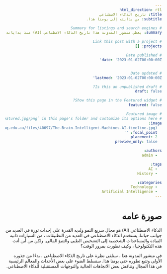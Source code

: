 ```yaml
---
html_direction: rtl
title: تاريخ الذكاء الاصطناعي
subtitle: من بدايته إلى يومنا هذا.

# Summary for listings and search engines
summary: يغطي منشور المدونة هذا تاريخ الذكاء الاصطناعي (AI) منذ بداياته وحتى يومنا هذا. ويتضمن جدولًا زمنيًا للأحداث الرئيسية والمعالم في تطوير الذكاء الاصطناعي ، بالإضافة إلى مناقشة الاتجاهات الحالية والتوجهات المستقبلية لهذا المجال.

# Link this post with a project
projects: []

# Date published
date: '2023-01-02T00:00:00Z'


# Date updated
lastmod: '2023-01-02T00:00:00Z'

# Is this an unpublished draft?
draft: false

# Show this page in the Featured widget?
featured: false

# Featured image
# Place an image named `featured.jpg/png` in this page's folder and customize its options here.
image:
  caption: 'Image credit: [**qbi**](https://qbi.uq.edu.au/files/40697/The-Brain-Intelligent-Machines-AI-timeline.jpg)'
  focal_point: ''
  placement: 2
  preview_only: false

authors:
  - admin

tags:
  - AI
  - History

categories:
  - Technology
  - Artificial Intelligence
---
```

<html lang="ar" dir="rtl">
<body>

<h1>
صورة عامه
</h1>

<p>
الذكاء الاصطناعي (AI) هو مجال سريع النمو ولديه القدرة على إحداث ثورة في العديد من جوانب حياتنا. يستخدم الذكاء الاصطناعي في العديد من التطبيقات ، من السيارات ذاتية القيادة والمساعدات الشخصية إلى التشخيص الطبي والتنبؤ المالي. ولكن من أين أتت هذه التكنولوجيا ، وكيف تطورت بمرور الوقت؟

في منشور المدونة هذا ، سنلقي نظرة على تاريخ الذكاء الاصطناعي ، بدءًا من جذوره الأولى وتتبع تطوره حتى يومنا هذا. سنسلط الضوء على بعض الأحداث والمعالم الرئيسية في هذا المجال ونناقش بعض الاتجاهات الحالية والتوجهات المستقبلية للذكاء الاصطناعي.
</p>

</body>
</html>
